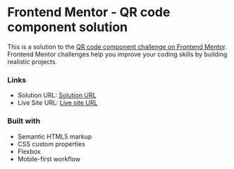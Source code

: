 # Frontend Mentor - QR code component solution

This is a solution to the [QR code component challenge on Frontend Mentor](https://www.frontendmentor.io/challenges/qr-code-component-iux_sIO_H). Frontend Mentor challenges help you improve your coding skills by building realistic projects.

### Links

- Solution URL: [Solution URL](https://github.com/VeseMir2k/qr-code-component)
- Live Site URL: [Live site URL](https://vesemir2k.github.io/qr-code-component/)

### Built with

- Semantic HTML5 markup
- CSS custom properties
- Flexbox
- Mobile-first workflow
